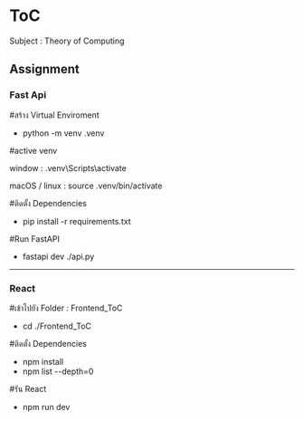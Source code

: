 # ToC
Subject : Theory of Computing

Assignment
------------------------------------------------
### Fast Api

#สร้าง Virtual Enviroment

  * python -m venv .venv

#active venv

  window : 
     .venv\Scripts\activate
  
  macOS / linux : 
     source .venv/bin/activate

#ติดตั้ง Dependencies

   * pip install -r requirements.txt

#Run FastAPI
  * fastapi dev ./api.py

------------------------------------------------
### React

#เข้าไปยัง Folder : Frontend_ToC

  * cd ./Frontend_ToC

#ติดตั้ง Dependencies
  * npm install
  * npm list --depth=0

#รัน React
  * npm run dev
